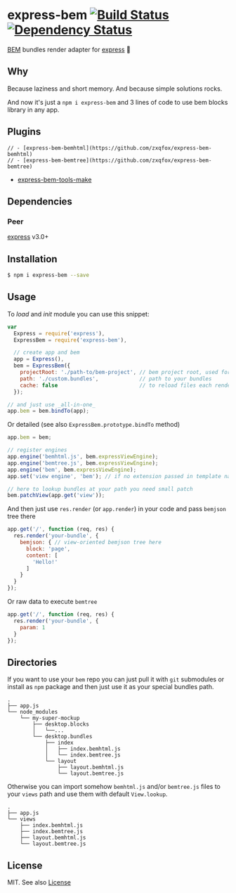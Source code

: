 
# express-bem [![Build Status](https://travis-ci.org/zxqfox/express-bem.svg)](https://travis-ci.org/zxqfox/express-bem) [![Dependency Status](https://david-dm.org/zxqfox/express-bem.png)](https://david-dm.org/zxqfox/express-bem)

[BEM][] bundles render adapter for [express][] :palm_tree:

[express]: https://github.com/visionmedia/express
[BEM]: http://bem.info/

## Why

Because laziness and short memory. And because simple solutions rocks.

And now it's just a `npm i express-bem` and 3 lines of code to use bem blocks library in any app.

## Plugins

```
// - [express-bem-bemhtml](https://github.com/zxqfox/express-bem-bemhtml)
// - [express-bem-bemtree](https://github.com/zxqfox/express-bem-bemtree)
```

- [express-bem-tools-make](https://github.com/zxqfox/express-bem-tools-make)

## Dependencies

### Peer

[express][] v3.0+

Installation
------------

```sh
$ npm i express-bem --save
```

Usage
-----

To _load_ and _init_ module you can use this snippet:

```js
var
  Express = require('express'),
  ExpressBem = require('express-bem'),

  // create app and bem
  app = Express(),
  bem = ExpressBem({
    projectRoot: './path-to/bem-project', // bem project root, used for bem make only
    path: './custom.bundles',             // path to your bundles
    cache: false                          // to reload files each render
  });

// and just use _all-in-one_
app.bem = bem.bindTo(app);
```

Or detailed (see also `ExpressBem.prototype.bindTo` method)

```js
app.bem = bem;

// register engines
app.engine('bemhtml.js', bem.expressViewEngine);
app.engine('bemtree.js', bem.expressViewEngine);
app.engine('bem', bem.expressViewEngine);
app.set('view engine', 'bem'); // if no extension passed in template name

// here to lookup bundles at your path you need small patch
bem.patchView(app.get('view'));
```

And then just use `res.render` (or `app.render`) in your code and pass
`bemjson` tree there

```js
app.get('/', function (req, res) {
  res.render('your-bundle', {
    bemjson: { // view-oriented bemjson tree here
      block: 'page',
      content: [
        'Hello!'
      ]
    }
  }
});
```

Or raw data to execute `bemtree`

```js
app.get('/', function (req, res) {
  res.render('your-bundle', {
    param: 1
  }
});
```

Directories
-----------

If you want to use your `bem` repo you can just pull it with `git` submodules
or install as `npm` package and then just use it as your special bundles path.

```
.
├── app.js
└── node_modules
    └── my-super-mockup
        ├── desktop.blocks
        │   └──...
        └── desktop.bundles
            ├── index
            │   ├── index.bemhtml.js
            │   └── index.bemtree.js
            └── layout
                ├── layout.bemhtml.js
                └── layout.bemtree.js
```

Otherwise you can import somehow `bemhtml.js` and/or `bemtree.js` files
to your `views` path and use them with default `View.lookup`.

```
.
├── app.js
└── views
    ├── index.bemhtml.js
    ├── index.bemtree.js
    ├── layout.bemhtml.js
    └── layout.bemtree.js
```

License
-------

MIT. See also [License][]

[License]: https://github.com/zxqfox/express-bem/blob/master/LICENSE

